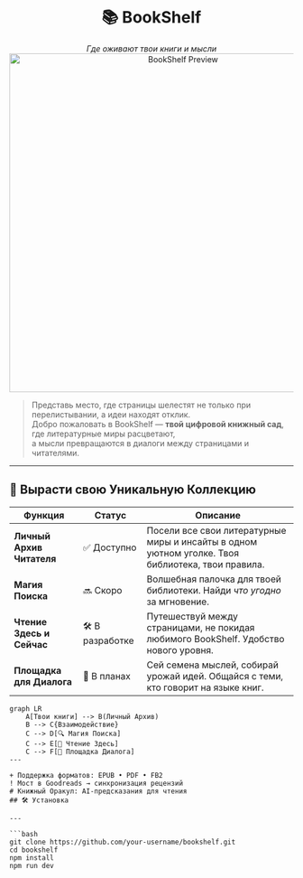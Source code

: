 # <div align="center">📚 BookShelf</div>
<div align="center"><i>Где оживают твои книги и мысли</i></div>

<div align="center">
  <img src="https://i.imgur.com/7X8nslW.png" alt="BookShelf Preview" width="600">
</div>

> Представь место, где страницы шелестят не только при перелистывании, а идеи находят отклик.  
> Добро пожаловать в BookShelf — **твой цифровой книжный сад**, где литературные миры расцветают,  
> а мысли превращаются в диалоги между страницами и читателями.

---

## 🌿 Вырасти свою Уникальную Коллекцию

| Функция | Статус | Описание |
|---------|--------|----------|
| **Личный Архив Читателя** | ✅ Доступно | Посели все свои литературные миры и инсайты в одном уютном уголке. Твоя библиотека, твои правила. |
| **Магия Поиска** | 🔜 Скоро | Волшебная палочка для твоей библиотеки. Найди *что угодно* за мгновение. |
| **Чтение Здесь и Сейчас** | 🛠 В разработке | Путешествуй между страницами, не покидая любимого BookShelf. Удобство нового уровня. |
| **Площадка для Диалога** | 📅 В планах | Сей семена мыслей, собирай урожай идей. Общайся с теми, кто говорит на языке книг. |

```mermaid
graph LR
    A[Твои книги] --> B(Личный Архив)
    B --> C{Взаимодействие}
    C --> D[🔍 Магия Поиска]
    C --> E[📖 Чтение Здесь]
    C --> F[💬 Площадка Диалога]
---

+ Поддержка форматов: EPUB • PDF • FB2
! Мост в Goodreads → синхронизация рецензий
# Книжный Оракул: AI-предсказания для чтения
## 🛠 Установка

---

```bash
git clone https://github.com/your-username/bookshelf.git
cd bookshelf
npm install
npm run dev
